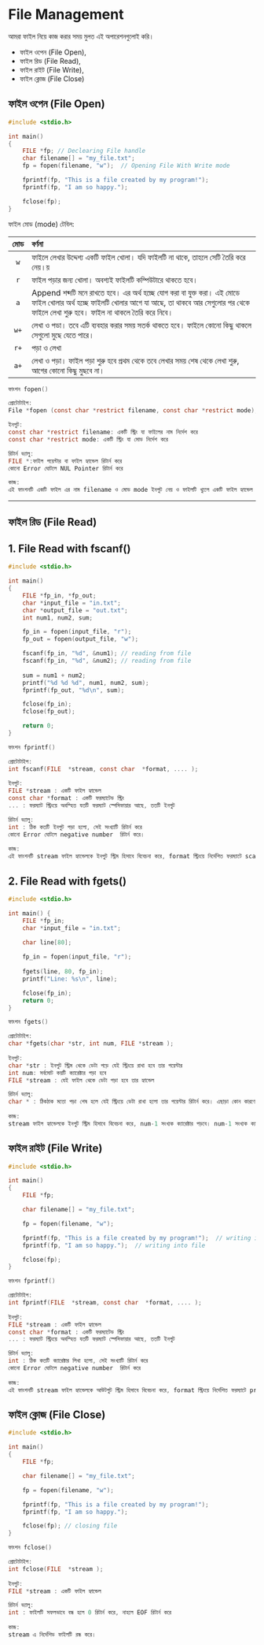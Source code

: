 # File Management

আমরা ফাইল নিয়ে কাজ করার সময় মুলত এই অপারেশনগুলোই করি।

- ফাইল ওপেন (File Open),
- ফাইল রিড (File Read),
- ফাইল রাইট (File Write),
- ফাইল ক্লোজ (File Close)

## ফাইল ওপেন (File Open)

```c
#include <stdio.h>

int main()
{
    FILE *fp; // Declearing File handle
    char filename[] = "my_file.txt";
    fp = fopen(filename, "w");  // Opening File With Write mode

    fprintf(fp, "This is a file created by my program!");
    fprintf(fp, "I am so happy.");

    fclose(fp);
}
```

ফাইল মোড (mode) টেবিল:

| মোড  | বর্ণনা                                                        |
| :--: | :----------------------------------------------------------- |
| `w`  | ফাইলে লেখার উদ্দেশ্য একটি ফাইল খোলা। যদি ফাইলটি না থাকে, তাহলে সেটি তৈরি করে নেয়।য় |
| `r`  | ফাইল পড়ার জন্য খোলা। অবশ্যই ফাইলটি কম্পিউটারে থাকতে হবে।        |
| `a`  | Append শব্দটি মনে রাখতে হবে। এর অর্থ হচ্ছে যোগ করা বা যুক্ত করা। এই মোডে ফাইল খোলার অর্থ হচ্ছে ফাইলটি খোলার আগে যা আছে, তা থাকবে আর সেগুলোর পর থেকে ফাইলে লেখা শুরু হবে। ফাইল না থাকলে তৈরি করে নিবে। |
| `w+` | লেখা ও পডা। তবে এটি ব্যবহার করার সময় সতর্ক থাকতে হবে। ফাইলে কোনো কিছু থাকলে সেগুলো মুছে যেতে পারে। |
| `r+` | পড়া ও লেখা                                                   |
| `a+` | ‌লেখা ও পড়া। ফাইল পড়া শুরু হবে প্রথম থেকে তবে লেখার সময় শেষ থেকে লেখা শুরু, আগের কোনো কিছু মুছবে না। |

```c
ফাংশন fopen()

প্রোটোটাইপ:
File *fopen (const char *restrict filename, const char *restrict mode);

ইনপুট:
const char *restrict filename: একটি স্ট্রিং যা ফাইলের নাম নির্দেশ করে
const char *restrict mode: একটি স্ট্রিং যা মোড নির্দেশ করে

রিটার্ন ভ্যালু:
FILE *:ফাইল পয়েন্টার বা ফাইল হ্যান্ডেল রিটার্ন করে
কোনো Error ঘোটলে NUL Pointer রিটার্ন করে

কাজ:
এই ফাংশনটি একটি ফাইল এর নাম filename ও মোড mode ইনপুট নেয় ও ফাইলটি খুলেে একটি ফাইল হ্যান্ডেল রিটার্ন করে;
```

---

## ফাইল রিড (File Read)

## 1. File Read with fscanf()

```c
#include <stdio.h>

int main()
{
    FILE *fp_in, *fp_out;
    char *input_file = "in.txt";
    char *output_file = "out.txt";
    int num1, num2, sum;

    fp_in = fopen(input_file, "r");
    fp_out = fopen(output_file, "w");

    fscanf(fp_in, "%d", &num1); // reading from file
    fscanf(fp_in, "%d", &num2); // reading from file
    
    sum = num1 + num2;
    printf("%d %d %d", num1, num2, sum);
    fprintf(fp_out, "%d\n", sum);

    fclose(fp_in);
    fclose(fp_out);

    return 0;
}
```
```c
ফাংশন fprintf()

প্রোটোটাইপ:
int fscanf(FILE  *stream, const char  *format, .... );
    
ইনপুট:
FILE *stream : একটি ফাইল হ্যান্ডেল
const char *format : একটি ফরম্যাটেড স্ট্রিং
... : ফরম্যাট স্ট্রিংয়ে অবস্হিত যতটি ফরম্যাট স্পেসিফায়ার আছে, ততটি ইনপুট

রিটার্ন ভ্যালু:
int : ঠিক কতটি ইনপুট পড়া হলো, সেই সংখ্যাটি রিটার্ন করে
কোনো Error ঘোটলে negative number  রিটার্ন করে।
    
কাজ:
এই ফাংশনটি stream ফাইল হ্যান্ডেলকে ইনপুট স্ট্রিম হিসাবে বিবেচনা করে, format স্ট্রিংয়ে নির্দেশিত ফরম্যাটে scanf ফাংশনের মতো ফরম্যাট স্পেসিফায়ারগুলোকে পরবর্তী ভ্যারিয়েবলের মান দিয়ে প্রতিস্হাপন করে ফাইলে ডেটা সংক্ষণ করে এবং কতটি ভ্যারিয়েরল ইনপুট নেওয়া হলো সেই সংখ্যাটি রিটার্ন করে।
```

## 2. File Read with fgets()

```c
#include <stdio.h>

int main() {
    FILE *fp_in;
    char *input_file = "in.txt";

    char line[80];
    
    fp_in = fopen(input_file, "r");
    
    fgets(line, 80, fp_in);
    printf("Line: %s\n", line);

    fclose(fp_in);
    return 0;
}
```
```c
ফাংশন fgets()

প্রোটোটাইপ:
char *fgets(char *str, int num, FILE *stream );
    
ইনপুট:
char *str : ইনপুট স্ট্রিম থেকে ডেটা পড়ে যেই স্ট্রিংয়ে রাখা হবে তার পয়েন্টার
int num: সর্বমোট কয়টি ক্যারেক্টার পড়া হবে
FILE *stream : যেই ফাইল থেকে ডেটা পড়া হবে তার হ্যান্ডেল

রিটার্ন ভ্যালু:
char * : ঠিকঠাক মতো পড়া শেষ হলে যেই স্ট্রিংয়ে ডেটা রাখা হলো তার পয়েন্টার রিটার্ন করে। এছাড়া কোন কারণে ডেটা পড়া না গেলে NULL পয়েন্টার রিটার্ন করে।
    
কাজ:
stream ফাইল হ্যান্ডেলকে ইনপুট স্ট্রিম হিসাবে বিবেচনা করে, num-1 সংখ্যক ক্যারেক্টার পড়বে। num-1 সংখ্যক ক্যারেক্টার পড়ার আগেই EOF বা নিউলাইন পেয়ে গেলে পড়া বন্ধ করবে ও str রিটার্ন করে। ফাইল পড়তে কোনো error হলে NULL পয়েন্টার রিটার্ন করে।
```

## ফাইল রাইট (File Write)

```c
#include <stdio.h>

int main()
{
    FILE *fp;

    char filename[] = "my_file.txt";

    fp = fopen(filename, "w");

    fprintf(fp, "This is a file created by my program!");  // writing into file
    fprintf(fp, "I am so happy.");  // writing into file

    fclose(fp);
}
```

```c
ফাংশন fprintf()

প্রোটোটাইপ:
int fprintf(FILE  *stream, const char  *format, .... );
    
ইনপুট:
FILE *stream : একটি ফাইল হ্যান্ডেল
const char *format : একটি ফরম্যাটেড স্ট্রিং
... : ফরম্যাট স্ট্রিংয়ে অবস্হিত যতটি ফরম্যাট স্পেসিফায়ার আছে, ততটি ইনপুট

রিটার্ন ভ্যালু:
int : ঠিক কতটি ক্যারেক্টার লিখা হলো, সেই সংখ্যাটি রিটার্ন করে
কোনো Error ঘোটলে negative number  রিটার্ন করে
    
কাজ:
এই ফাংশনটি stream ফাইল হ্যান্ডেলকে আউটপুট স্ট্রিম হিসাবে বিবেচনা করে, format স্ট্রিংয়ে নির্দেশিত ফরম্যাটে printf ফাংশনের মতো ফরম্যাট স্পেসিফায়ারগুলোকে পরবর্তী ভ্যারিয়েবলের মান দিয়ে প্রতিস্হাপন করে ফাইলে ডেটা রাইট করে এবং কতটি ক্যারেক্টার রাইট করা হলো, সেই সংখ্যাটি রিটার্ন করে।
```

## ফাইল ক্লোজ (File Close)

```c
#include <stdio.h>

int main()
{
    FILE *fp;

    char filename[] = "my_file.txt";

    fp = fopen(filename, "w");

    fprintf(fp, "This is a file created by my program!");
    fprintf(fp, "I am so happy.");

    fclose(fp); // closing file
}
```

```c
ফাংশন fclose()

প্রোটোটাইপ:
int fclose(FILE  *stream );
    
ইনপুট:
FILE *stream : একটি ফাইল হ্যান্ডেল

রিটার্ন ভ্যালু:
int : ফাইলটি সফলভাবে বন্ধ হলে 0 রিটার্ন করে, নাহলে EOF রিটার্ন করে
    
কাজ:
stream এ নির্দেশিড ফাইলটি রন্ধ করে।
```

